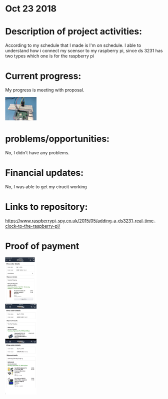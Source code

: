 # Oct 23 2018

# Description of  project activities:
According to my schedule that I made is I'm on schedule. I able to understand how i connect my scensor to my raspberry pi, since ds 3231 has two types which one is for the raspberry pi 
<link rel="dens_perfetch" herf="https://github.com/rulaone/DS3231/blob/master/ds%20ard.jpg">

# Current progress:
My progress is meeting with proposal. 
<p float ="left">
<img src= "https://raw.githubusercontent.com/rulaone/DS3231/master/IMG_5273.JPG" width ="100"/>

# problems/opportunities:
No, I didn't have any problems.
# Financial updates:
No,  I was able to get my cirucit working 
# Links to repository:
https://www.raspberrypi-spy.co.uk/2015/05/adding-a-ds3231-real-time-clock-to-the-raspberry-pi/
 

# Proof of payment 

<p float="left">
  <img src="https://raw.githubusercontent.com/rulaone/DS3231/master/merge_from_ofoct.jpg
" width="100" />




</p>
